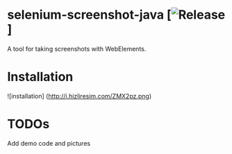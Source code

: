 # selenium-screenshot-java [![Release](https://jitpack.io/v/kahyalar/selenium-screenshot-java.svg)]
A tool for taking screenshots with WebElements.

# Installation
![installation] (http://i.hizliresim.com/ZMX2pz.png)


# TODOs
Add demo code and pictures

